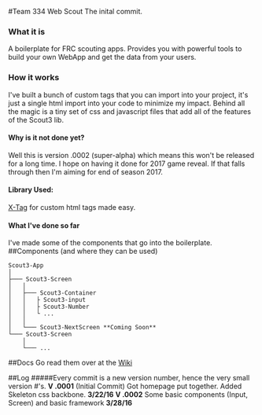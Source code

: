 #Team 334 Web Scout
The inital commit.
### What it is
A boilerplate for FRC scouting apps. Provides you with powerful tools to build your own WebApp and get the data from your users.
### How it works
I've built a bunch of custom tags that you can import into your project, it's just a single html import into your code to minimize my impact. Behind all the magic is a tiny set of css and javascript files that add all of the features of the Scout3 lib.
#### Why is it not done yet?
Well this is version .0002 (super-alpha) which means this won't be released for a long time. I hope on having it done for 2017 game reveal. If that falls through then I'm aiming for end of season 2017.
#### Library Used:
[X-Tag](http://x-tag.github.io/) for custom html tags made easy.
#### What I've done so far
I've made some of the components that go into the boilerplate.
##Components (and where they can be used)
```
Scout3-App
│     
├─── Scout3-Screen
│   │
│   ├─── Scout3-Container
│   │   ├ Scout3-input
│   │   ├ Scout3-Number
│   │   └ ...
│   │
│   └─── Scout3-NextScreen **Coming Soon**
└─── Scout3-Screen
    │
    └─── ...

```
##Docs
Go read them over at the [Wiki](https://github.com/josephbabbitt/Scout3/wiki)

##Log
#####Every commit is a new version number, hence the very small version #'s.
**V .0001** (Initial Commit) Got homepage put together. Added Skeleton css backbone. **3/22/16**
**V .0002** Some basic components (Input, Screen) and basic framework **3/28/16**